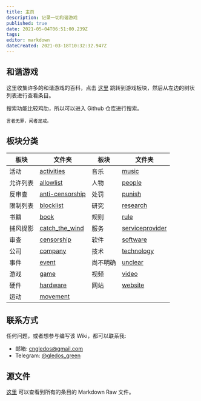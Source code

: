 ```yaml
---
title: 主页
description: 记录一切和谐游戏
published: true
date: 2021-05-04T06:51:00.239Z
tags: 
editor: markdown
dateCreated: 2021-03-18T10:32:32.947Z
---
```


和谐游戏
--------

这里收集许多的和谐游戏的百科，点击 [这里](../game/game.md) 跳转到游戏板块，然后从左边的树状列表进行查看条目。

搜索功能比较鸡肋，所以可以进入 Github 仓库进行搜索。

    言者无罪，闻者足戒。

板块分类
--------

| 板块     | 文件夹                                                   | 板块     | 文件夹                                                   |
| -------- | -------------------------------------------------------- | -------- | -------------------------------------------------------- |
| 活动     | [activities](../activities/activities.md)                | 音乐     | [music](../music/music.md)                               |
| 允许列表 | [allowlist](../allowlist/allowlist.md)                   | 人物     | [people](../people/people.md)                            |
| 反审查   | [anti-censorship](../anti-censorship/anti-censorship.md) | 处罚     | [punish](../punish/punish.md)                            |
| 限制列表 | [blocklist](../blocklist/blocklist.md)                   | 研究     | [research](../research/research.md)                      |
| 书籍     | [book](../book/book.md)                                  | 规则     | [rule](../rule/rule.md)                                  |
| 捕风捉影 | [catch_the_wind](../catch_the_wind/catch_the_wind.md)    | 服务     | [serviceprovider](../serviceprovider/serviceprovider.md) |
| 审查     | [censorship](../censorship/censorship.md)                | 软件     | [software](../software/software.md)                      |
| 公司     | [company](../company/company.md)                         | 技术     | [technology](../technology/technology.md)                |
| 事件     | [event](../event/event.md)                               | 尚不明确 | [unclear](../unclear/unclear.md)                         |
| 游戏     | [game](../game/game.md)                                  | 视频     | [video](../video/video.md)                               |
| 硬件     | [hardware](../hardware/hardware.md)                      | 网站     | [website](../website/website.md)                         |
| 运动     | [movement](../movement/movement.md)                      |          |                                                          |

联系方式
--------

任何问题，或者想参与编写该 Wiki，都可以联系我:

+ 邮箱: cngledos@gmail.com
+ Telegram: [@gledos_green](https://t.me/gledos_green)

源文件
------

[这里](https://github.com/gledos/ggame) 可以查看到所有的条目的 Markdown Raw 文件。
